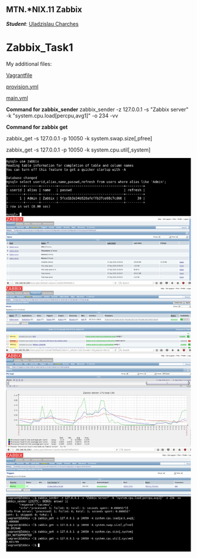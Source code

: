 MTN.*NIX.11 Zabbix
---

***Student***: [Uladzislau Charches](https://upsa.epam.com/workload/employeeView.do?employeeId=4060741400038705754#emplTab=general)

# Zabbix_Task1

My additional files: 

[Vagrantfile](Vagrantfile)

[provision.yml](provision.yml)

[main.yml](roles/zabbix/tasks/main.yml)

**Command for zabbix_sender**
zabbix_sender -z 127.0.0.1 -s "Zabbix server" -k "system.cpu.load[percpu,avg1]" -o 234 -vv

**Command for zabbix get**

zabbix_get -s 127.0.0.1 -p 10050 -k system.swap.size[,pfree]

zabbix_get -s 127.0.0.1 -p 10050 -k system.cpu.util[,system]


![1](https://github.com/VladCharches/Zabbix/blob/Task1/screens/1.png)
![2](https://github.com/VladCharches/Zabbix/blob/Task1/screens/2.png)
![3](https://github.com/VladCharches/Zabbix/blob/Task1/screens/3.png)
![4](https://github.com/VladCharches/Zabbix/blob/Task1/screens/4.png)
![4.2](https://github.com/VladCharches/Zabbix/blob/Task1/screens/4-2.png)
![5](https://github.com/VladCharches/Zabbix/blob/Task1/screens/5.png)
![7](https://github.com/VladCharches/Zabbix/blob/Task1/screens/7.png)
![8](https://github.com/VladCharches/Zabbix/blob/Task1/screens/8.png)

